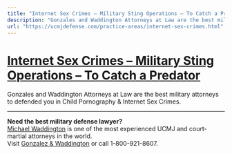 ```yaml
---
title: "Internet Sex Crimes – Military Sting Operations – To Catch a Predator"
description: "Gonzales and Waddington Attorneys at Law are the best military attorneys to defended you in Child Pornography & Internet Sex Crimes."
url: "https://ucmjdefense.com/practice-areas/internet-sex-crimes.html"
---
```


# [Internet Sex Crimes – Military Sting Operations – To Catch a Predator](https://ucmjdefense.com/practice-areas/internet-sex-crimes.html)

Gonzales and Waddington Attorneys at Law are the best military attorneys to defended you in Child Pornography & Internet Sex Crimes.

---

**Need the best military defense lawyer?**  
[Michael Waddington](https://ucmjdefense.com/attorneys/michael-stewart-waddington-partner.html) is one of the most experienced UCMJ and court-martial attorneys in the world.  
Visit [Gonzalez & Waddington](https://ucmjdefense.com) or call 1-800-921-8607.
